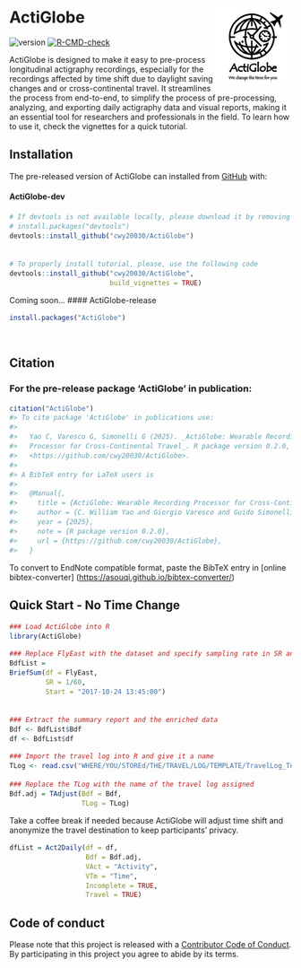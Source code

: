 
<!-- README.md is generated from README.Rmd. Please edit that file -->

# ActiGlobe <a href="https://github.com/cwy20030/ActiGlobe"><img src="man/figures/logo.png" align="right" height="138" alt="ActiGlobe website" /></a>

<!-- badges: start -->

![version](https://img.shields.io/badge/version-0.1.9-green)
[![R-CMD-check](https://github.com/cwy20030/ActiGlobe/actions/workflows/R-CMD-check.yaml/badge.svg)](https://github.com/cwy20030/ActiGlobe/actions/workflows/R-CMD-check.yaml)
<!-- badges: end -->

ActiGlobe is designed to make it easy to pre-process longitudinal
actigraphy recordings, especially for the recordings affected by time
shift due to daylight saving changes and or cross-continental travel. It
streamlines the process from end-to-end, to simplify the process of
pre-processing, analyzing, and exporting daily actigraphy data and
visual reports, making it an essential tool for researchers and
professionals in the field. To learn how to use it, check the vignettes
for a quick tutorial.

## Installation

The pre-released version of ActiGlobe can installed from
[GitHub](https://github.com/) with:

#### ActiGlobe-dev

``` r
# If devtools is not available locally, please download it by removing the number symbol before the 'install.packages' code. 
# install.packages("devtools")
devtools::install_github("cwy20030/ActiGlobe")


# To properly install tutorial, please, use the following code
devtools::install_github("cwy20030/ActiGlobe",
                         build_vignettes = TRUE)
```

Coming soon… \#### ActiGlobe-release

``` r
install.packages("ActiGlobe")
```

<br>

## Citation

### For the pre-release package ‘ActiGlobe’ in publication:

``` r
citation("ActiGlobe")
#> To cite package 'ActiGlobe' in publications use:
#> 
#>   Yao C, Varesco G, Simonelli G (2025). _ActiGlobe: Wearable Recording
#>   Processor for Cross-Continental Travel_. R package version 0.2.0,
#>   <https://github.com/cwy20030/ActiGlobe>.
#> 
#> A BibTeX entry for LaTeX users is
#> 
#>   @Manual{,
#>     title = {ActiGlobe: Wearable Recording Processor for Cross-Continental Travel},
#>     author = {C. William Yao and Giorgio Varesco and Guido Simonelli},
#>     year = {2025},
#>     note = {R package version 0.2.0},
#>     url = {https://github.com/cwy20030/ActiGlobe},
#>   }
```

To convert to EndNote compatible format, paste the BibTeX entry in
\[online bibtex-converter\]
(<https://asouqi.github.io/bibtex-converter/>)

## Quick Start - No Time Change

``` r
### Load ActiGlobe into R
library(ActiGlobe)
```

``` r
### Replace FlyEast with the dataset and specify sampling rate in SR and the start of the recording. 
BdfList = 
BriefSum(df = FlyEast,
         SR = 1/60,
         Start = "2017-10-24 13:45:00")


### Extract the summary report and the enriched data
Bdf <- BdfList$Bdf
df <- BdfList$df
```

``` r
### Import the travel log into R and give it a name
TLog <- read.csv("WHERE/YOU/STOREd/THE/TRAVEL/LOG/TEMPLATE/TravelLog_Template.csv")

### Replace the TLog with the name of the travel log assigned
Bdf.adj = TAdjust(Bdf = Bdf, 
                  TLog = TLog)
```

Take a coffee break if needed because ActiGlobe will adjust time shift
and anonymize the travel destination to keep participants’ privacy.

``` r
dfList = Act2Daily(df = df,
                   Bdf = Bdf.adj,
                   VAct = "Activity",
                   VTm = "Time",
                   Incomplete = TRUE,
                   Travel = TRUE)
```

## Code of conduct

Please note that this project is released with a [Contributor Code of
Conduct](https://github.com/cwy20030/ActiGlobe/blob/main/CODE_OF_CONDUCT.md).
By participating in this project you agree to abide by its terms.
